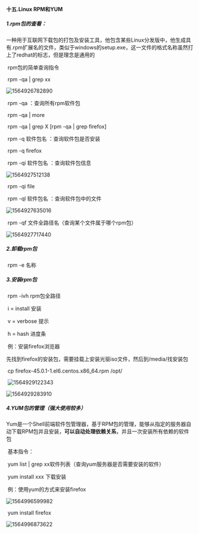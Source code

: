 #### 十五.Linux    RPM和YUM

##### 1.rpm包的查看：

​		一种用于互联网下载包的打包及安装工具，他包含某些Linux分发版中，他生成具有.rpm扩展名的文件，类似于windows的setup.exe，这一文件的格式名称虽然打上了redhat的标志，但是理念是通用的

​		rpm包的简单查询指令

​			rpm -qa  |  grep  xx

![1564926782890](E:\Typora笔记\Pic\1564926782890.png)

​		rpm -qa		：查询所有rpm软件包

​		rpm -qa  |  more

​		rpm -qa  |  grep X [rpm -qa  |  grep  firefox]

​		rpm -q  软件包名		：查询软件包是否安装

​		rpm -q  firefox

​		rpm -qi  软件包名  ：查询软件包信息

![1564927512138](E:\Typora笔记\Pic\1564927512138.png)

​		rpm -qi  file



​		rpm  -ql  软件包名     ：查询软件包中的文件

![1564927635016](E:\Typora笔记\Pic\1564927635016.png)

​		rpm -qf  文件全路径名（查询某个文件属于哪个rpm包）

![1564927717440](E:\Typora笔记\Pic\1564927717440.png)



##### 2.卸载rpm包

​		rpm -e 名称

##### 3.安装rpm包

​		rpm  -ivh  rpm包全路径

​			i = install 安装

​			v = verbose 提示

​			h = hash 进度条

​	例：安装firefox浏览器

​			先找到firefox的安装包，需要挂载上安装光驱iso文件，然后到/media/找安装包

​			cp firefox-45.0.1-1.el6.centos.x86_64.rpm  /opt/

​		![1564929122343](E:\Typora笔记\Pic\1564929122343.png)



![1564929283910](E:\Typora笔记\Pic\1564929283910.png)

##### 4.YUM包的管理（强大使用较多）

​	Yum是一个Shell前端软件包管理器，基于RPM包的管理，能够从指定的服务器自动下载RPM包并且安装，**可以自动处理依赖关系**，并且一次安装所有依赖的软件包

​	基本指令：

​		yum  list  |  grep  xx软件列表（查询yum服务器是否需要安装的软件）

​		yum install  xxx   下载安装

​	例：使用yum的方式来安装firefox

![1564996599982](E:\Typora笔记\Pic\1564996599982.png)

​			yum install  firefox

![1564996873622](E:\Typora笔记\Pic\1564996873622.png)